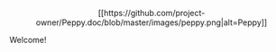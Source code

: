 <p align="center">
[[https://github.com/project-owner/Peppy.doc/blob/master/images/peppy.png|alt=Peppy]]
</p>

Welcome!

